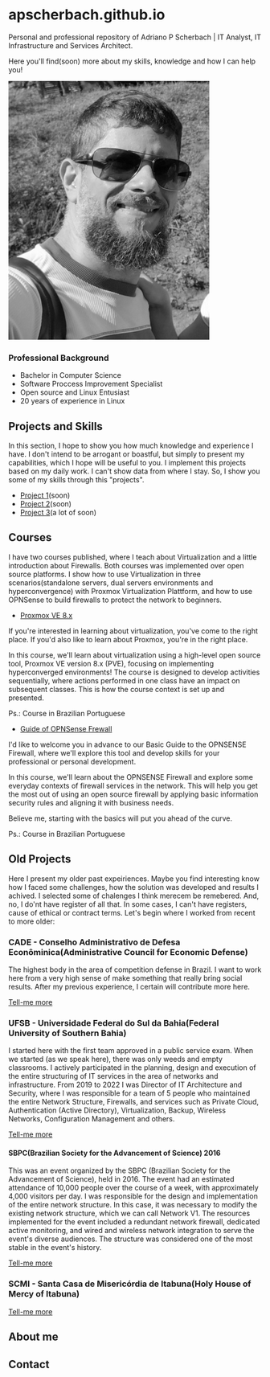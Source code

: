 # apscherbach.github.io

Personal and professional repository of Adriano P Scherbach | IT Analyst, IT Infrastructure and Services Architect.

Here you'll find(soon) more about my skills, knowledge and how I can help you!

![Photo of Adriano.](/assets/img/adriano.jpg)

### Professional Background

- Bachelor in Computer Science
- Software Proccess Improvement Specialist
- Open source and Linux Entusiast
- 20 years of experience in Linux

## Projects and Skills

In this section, I hope to show you how much knowledge and experience I have. I don't intend to be arrogant or boastful, but simply to present my capabilities, which I hope will be useful to you.
I implement this projects based on my daily work. I can't show data from where I stay. So, I show you some of my skills through this "projects".

- [Project 1](/projects/one)(soon)
- [Project 2](/projects/two)(soon)
- [Project 3](/projects/three)(a lot of soon)

## Courses

I have two courses published, where I teach about Virtualization and a little introduction about Firewalls. Both courses was implemented over open source platforms. I show how to use Virtualization in three scenarios(standalone servers, dual servers environments and hyperconvergence) with Proxmox Virtualization Plattform, and how to use OPNSense to build firewalls to protect the network to beginners.

- [ Proxmox VE 8.x](https://www.udemy.com/course/proxmox-ve-8x/)

If you're interested in learning about virtualization, you've come to the right place. If you'd also like to learn about Proxmox, you're in the right place.

In this course, we'll learn about virtualization using a high-level open source tool, Proxmox VE version 8.x (PVE), focusing on implementing hyperconverged environments!
The course is designed to develop activities sequentially, where actions performed in one class have an impact on subsequent classes. This is how the course context is set up and presented.

Ps.: Course in Brazilian Portuguese

- [Guide of OPNSense Frewall](https://www.udemy.com/course/guia-opnsense/)

I'd like to welcome you in advance to our Basic Guide to the OPNSENSE Firewall, where we'll explore this tool and develop skills for your professional or personal development.

In this course, we'll learn about the OPNSENSE Firewall and explore some everyday contexts of firewall services in the network. This will help you get the most out of using an open source firewall by applying basic information security rules and aligning it with business needs.

Believe me, starting with the basics will put you ahead of the curve.

Ps.: Course in Brazilian Portuguese

## Old Projects

Here I present my older past expeiriences. Maybe you find interesting know how I faced some challenges, how the solution was developed and results I achived.
I selected some of chalenges I think merecem be remebered. And, no, I do'nt have register of all that. In some cases, I can't have registers, cause of ethical or contract terms.
Let's begin where I worked from recent to more older:

### CADE - Conselho Administrativo de Defesa Econôminica(Administrative Council for Economic Defense)

The highest body in the area of competition defense in Brazil. I want to work here from a very high sense of make something that really bring social results.
After my previous experience, I certain will contribute more here.

[Tell-me more](/cade/cade.md)

### UFSB - Universidade Federal do Sul da Bahia(Federal University of Southern Bahia)

I started here with the first team approved in a public service exam. When we started (as we speak here), there was only weeds and empty classrooms.
I actively participated in the planning, design and execution of the entire structuring of IT services in the area of networks and infrastructure.
From 2019 to 2022 I was Director of IT Architecture and Security, where I was responsible for a team of 5 people who maintained the entire Network Structure, Firewalls, and services such as Private Cloud, Authentication (Active Directory), Virtualization, Backup, Wireless Networks, Configuration Management and others.

[Tell-me more](/cade/ufsb.md)

#### SBPC(Brazilian Society for the Advancement of Science) 2016

This was an event organized by the SBPC (Brazilian Society for the Advancement of Science), held in 2016. The event had an estimated attendance of 10,000 people over the course of a week, with approximately 4,000 visitors per day.
I was responsible for the design and implementation of the entire network structure. In this case, it was necessary to modify the existing network structure, which we can call Network V1.
The resources implemented for the event included a redundant network firewall, dedicated active monitoring, and wired and wireless network integration to serve the event's diverse audiences.
The structure was considered one of the most stable in the event's history.

[Tell-me more](/cade/sbpc2016.md)


### SCMI - Santa Casa de Misericórdia de Itabuna(Holy House of Mercy of Itabuna)


[Tell-me more](/cade/scmi.md)


## About me



## Contact
